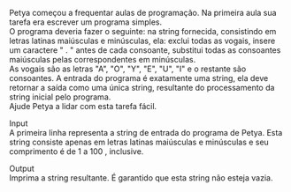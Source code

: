 Petya começou a frequentar aulas de programação. Na primeira aula sua tarefa era escrever um programa simples.  
O programa deveria fazer o seguinte: na string fornecida, consistindo em letras latinas maiúsculas e minúsculas, ela: exclui todas as vogais, insere um caractere " . " antes de cada consoante, substitui todas as consoantes maiúsculas pelas correspondentes em minúsculas.  
As vogais são as letras "A", "O", "Y", "E", "U", "I" e o restante são consoantes. A entrada do programa é exatamente uma string, ela deve retornar a saída como uma única string, resultante do processamento da string inicial pelo programa.  
Ajude Petya a lidar com esta tarefa fácil.

Input  
A primeira linha representa a string de entrada do programa de Petya. Esta string consiste apenas em letras latinas maiúsculas e minúsculas e seu comprimento é de 1 a 100 , inclusive.

Output  
Imprima a string resultante. É garantido que esta string não esteja vazia.
